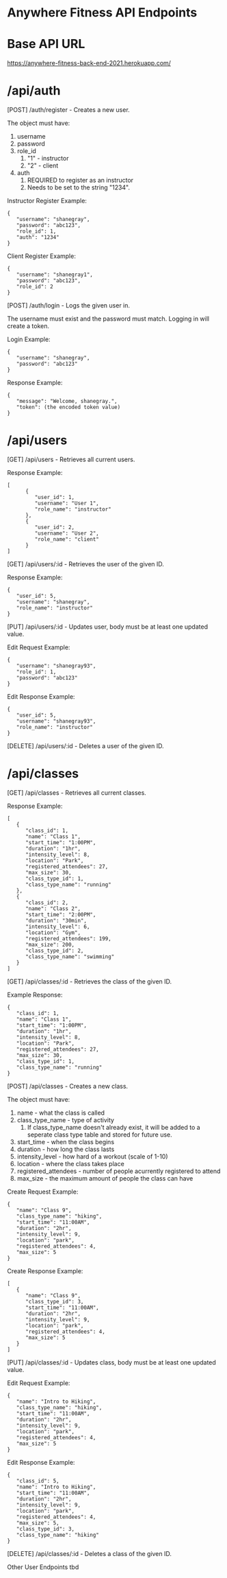 # Anywhere Fitness API Endpoints

# Base API URL

https://anywhere-fitness-back-end-2021.herokuapp.com/

# /api/auth

[POST] /auth/register - Creates a new user.

The object must have:

1. username
2. password
3. role_id
   1. "1" - instructor
   2. "2" - client
4. auth
   1. REQUIRED to register as an instructor
   2. Needs to be set to the string "1234".

Instructor Register Example:

```
{
   "username": "shanegray",
   "password": "abc123",
   "role_id": 1,
   "auth": "1234"
}
```

Client Register Example:

```
{
   "username": "shanegray1",
   "password": "abc123",
   "role_id": 2
}
```

[POST] /auth/login - Logs the given user in.

The username must exist and the password must match.
Logging in will create a token.

Login Example:

```
{
   "username": "shanegray",
   "password": "abc123"
}
```

Response Example:

```
{
   "message": "Welcome, shanegray.",
   "token": (the encoded token value)
}
```

# /api/users

[GET] /api/users - Retrieves all current users.

Response Example:

```
[
      {
         "user_id": 1,
         "username": "User 1",
         "role_name": "instructor"
      },
      {
         "user_id": 2,
         "username": "User 2",
         "role_name": "client"
      }
]
```

[GET] /api/users/:id - Retrieves the user of the given ID.

Response Example:

```
{
   "user_id": 5,
   "username": "shanegray",
   "role_name": "instructor"
}
```

[PUT] /api/users/:id - Updates user, body must be at least one updated value.

Edit Request Example:

```
{
   "username": "shanegray93",
   "role_id": 1,
   "password": "abc123"
}
```

Edit Response Example:

```
{
   "user_id": 5,
   "username": "shanegray93",
   "role_name": "instructor"
}
```

[DELETE] /api/users/:id - Deletes a user of the given ID.

# /api/classes

[GET] /api/classes - Retrieves all current classes.

Response Example:

```
[
   {
      "class_id": 1,
      "name": "Class 1",
      "start_time": "1:00PM",
      "duration": "1hr",
      "intensity_level": 8,
      "location": "Park",
      "registered_attendees": 27,
      "max_size": 30,
      "class_type_id": 1,
      "class_type_name": "running"
   },
   {
      "class_id": 2,
      "name": "Class 2",
      "start_time": "2:00PM",
      "duration": "30min",
      "intensity_level": 6,
      "location": "Gym",
      "registered_attendees": 199,
      "max_size": 200,
      "class_type_id": 2,
      "class_type_name": "swimming"
   }
]
```

[GET] /api/classes/:id - Retrieves the class of the given ID.

Example Response:

```
{
   "class_id": 1,
   "name": "Class 1",
   "start_time": "1:00PM",
   "duration": "1hr",
   "intensity_level": 8,
   "location": "Park",
   "registered_attendees": 27,
   "max_size": 30,
   "class_type_id": 1,
   "class_type_name": "running"
}
```

[POST] /api/classes - Creates a new class.

The object must have:

1. name - what the class is called
2. class_type_name - type of activity
   1. If class_type_name doesn't already exist, it will be added to a seperate class type table and stored for future use.
3. start_time - when the class begins
4. duration - how long the class lasts
5. intensity_level - how hard of a workout (scale of 1-10)
6. location - where the class takes place
7. registered_attendees - number of people acurrently registered to attend
8. max_size - the maximum amount of people the class can have

Create Request Example:

```
{
   "name": "Class 9",
   "class_type_name": "hiking",
   "start_time": "11:00AM",
   "duration": "2hr",
   "intensity_level": 9,
   "location": "park",
   "registered_attendees": 4,
   "max_size": 5
}
```

Create Response Example:

```
[
   {
      "name": "Class 9",
      "class_type_id": 3,
      "start_time": "11:00AM",
      "duration": "2hr",
      "intensity_level": 9,
      "location": "park",
      "registered_attendees": 4,
      "max_size": 5
   }
]
```

[PUT] /api/classes/:id - Updates class, body must be at least one updated value.

Edit Request Example:

```
{
   "name": "Intro to Hiking",
   "class_type_name": "hiking",
   "start_time": "11:00AM",
   "duration": "2hr",
   "intensity_level": 9,
   "location": "park",
   "registered_attendees": 4,
   "max_size": 5
}
```

Edit Response Example:

```
{
   "class_id": 5,
   "name": "Intro to Hiking",
   "start_time": "11:00AM",
   "duration": "2hr",
   "intensity_level": 9,
   "location": "park",
   "registered_attendees": 4,
   "max_size": 5,
   "class_type_id": 3,
   "class_type_name": "hiking"
}
```

[DELETE] /api/classes/:id - Deletes a class of the given ID.

Other User Endpoints tbd
